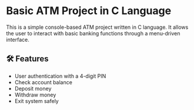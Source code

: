 # Basic ATM Project in C Language

This is a simple console-based ATM project written in C language. It allows the user to interact with basic banking functions through a menu-driven interface.

## 🛠 Features

- User authentication with a 4-digit PIN
- Check account balance
- Deposit money
- Withdraw money
- Exit system safely
